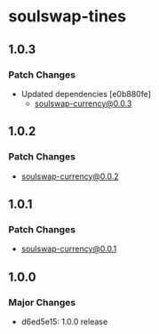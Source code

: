 # soulswap-tines

## 1.0.3

### Patch Changes

- Updated dependencies [e0b880fe]
  - soulswap-currency@0.0.3

## 1.0.2

### Patch Changes

- soulswap-currency@0.0.2

## 1.0.1

### Patch Changes

- soulswap-currency@0.0.1

## 1.0.0

### Major Changes

- d6ed5e15: 1.0.0 release
